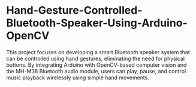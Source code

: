 # Hand-Gesture-Controlled-Bluetooth-Speaker-Using-Arduino-OpenCV
This project focuses on developing a smart Bluetooth speaker system that can be controlled using hand gestures, eliminating the need for physical buttons. By integrating Arduino with OpenCV-based computer vision and the MH-M38 Bluetooth audio module, users can play, pause, and control music playback wirelessly using simple hand movements.
